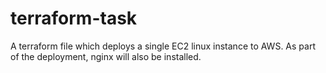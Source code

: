 # terraform-task

A terraform file which deploys a single EC2 linux instance to AWS.
As part of the deployment, nginx will also be installed.

